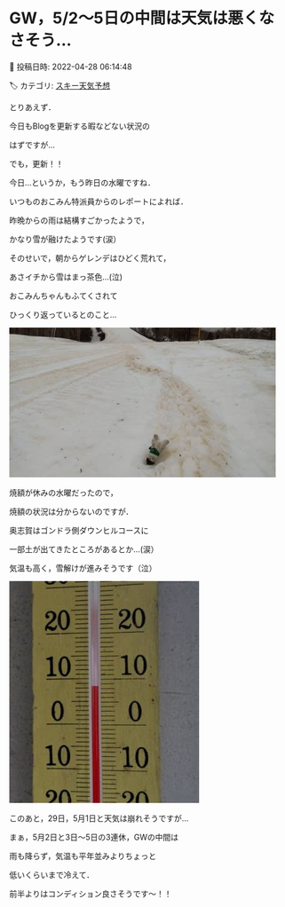 # GW，5/2～5日の中間は天気は悪くなさそう…

📅 投稿日時: 2022-04-28 06:14:48

🏷️ カテゴリ: [スキー天気予想](c6554f5c3c106093b511a8daae23757e8.md)

とりあえず．


今日もBlogを更新する暇などない状況の


はずですが…





でも，更新！！





今日…というか，もう昨日の水曜ですね．


いつものおこみん特派員からのレポートによれば．


昨晩からの雨は結構すごかったようで，


かなり雪が融けたようです(涙）





そのせいで，朝からゲレンデはひどく荒れて，


あさイチから雪はまっ茶色…(泣)


おこみんちゃんもふてくされて


ひっくり返っているとのこと…




![0ce8263a06bfbcbcf6b989dc9683b22d.jpg](images/0ce8263a06bfbcbcf6b989dc9683b22d.jpg)







焼額が休みの水曜だったので，


焼額の状況は分からないのですが．


奥志賀はゴンドラ側ダウンヒルコースに


一部土が出てきたところがあるとか…(涙）


気温も高く，雪解けが進みそうです（泣）




![3980d5b546766fc1a438f4cc4dac9991.jpg](images/3980d5b546766fc1a438f4cc4dac9991.jpg)







このあと，29日，5月1日と天気は崩れそうですが…


まぁ，5月2日と3日～5日の3連休，GWの中間は


雨も降らず，気温も平年並みよりちょっと


低いくらいまで冷えて．


前半よりはコンディション良さそうです～！！
